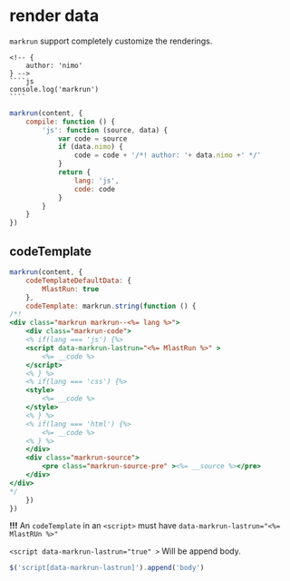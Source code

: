 # render data

`markrun` support completely customize the renderings.

    <!-- {
        author: 'nimo'
    } -->
    ````js
    console.log('markrun')
    ````

```js
markrun(content, {
    compile: function () {
        'js': function (source, data) {
            var code = source
            if (data.nimo) {
                code = code + '/*! author: '+ data.nimo +' */'
            }
            return {
                lang: 'js',
                code: code
            }
        }
    }
})
```

## codeTemplate

```js
markrun(content, {
    codeTemplateDefaultData: {
        MlastRun: true
    },
    codeTemplate: markrun.string(function () {
/*!
<div class="markrun markrun--<%= lang %>">
    <div class="markrun-code">
    <% if(lang === 'js') {%>
    <script data-markrun-lastrun="<%= MlastRun %>" >
        <%= __code %>
    </script>
    <% } %>
    <% if(lang === 'css') {%>
    <style>
        <%= __code %>
    </style>
    <% } %>
    <% if(lang === 'html') {%>
        <%= __code %>
    <% } %>
    </div>
    <div class="markrun-source">
        <pre class="markrun-source-pre" ><%= __source %></pre>
    </div>
</div>
*/
    })
})
```

**!!!** An `codeTemplate` in an `<script>` must have `data-markrun-lastrun="<%= MlastRUn %>"`

`<script data-markrun-lastrun="true" >` Will be append body.

```js
$('script[data-markrun-lastrun]').append('body')
```
